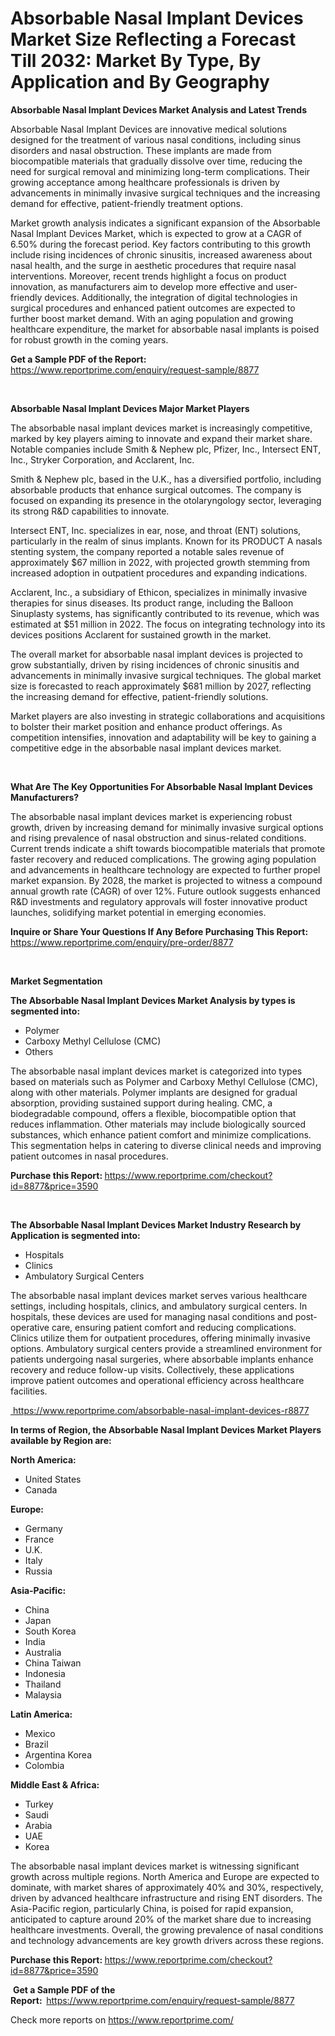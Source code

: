 <p><h1>Absorbable Nasal Implant Devices Market Size Reflecting a Forecast Till 2032: Market By Type, By Application and By Geography</h1></p><p><strong>Absorbable Nasal Implant Devices Market Analysis and Latest Trends</strong></p>
<p><p>Absorbable Nasal Implant Devices are innovative medical solutions designed for the treatment of various nasal conditions, including sinus disorders and nasal obstruction. These implants are made from biocompatible materials that gradually dissolve over time, reducing the need for surgical removal and minimizing long-term complications. Their growing acceptance among healthcare professionals is driven by advancements in minimally invasive surgical techniques and the increasing demand for effective, patient-friendly treatment options.</p><p>Market growth analysis indicates a significant expansion of the Absorbable Nasal Implant Devices Market, which is expected to grow at a CAGR of 6.50% during the forecast period. Key factors contributing to this growth include rising incidences of chronic sinusitis, increased awareness about nasal health, and the surge in aesthetic procedures that require nasal interventions. Moreover, recent trends highlight a focus on product innovation, as manufacturers aim to develop more effective and user-friendly devices. Additionally, the integration of digital technologies in surgical procedures and enhanced patient outcomes are expected to further boost market demand. With an aging population and growing healthcare expenditure, the market for absorbable nasal implants is poised for robust growth in the coming years.</p></p>
<p><strong>Get a Sample PDF of the Report:&nbsp;</strong> <a href="https://www.reportprime.com/enquiry/request-sample/8877?utm_campaign=2117&utm_medium=2&utm_source=Github&utm_content=ia&utm_term=20032025&utm_id=absorbable-nasal-implant-devices">https://www.reportprime.com/enquiry/request-sample/8877</a></p>
<p>&nbsp;</p>
<p><strong>Absorbable Nasal Implant Devices Major Market Players</strong></p>
<p><p>The absorbable nasal implant devices market is increasingly competitive, marked by key players aiming to innovate and expand their market share. Notable companies include Smith & Nephew plc, Pfizer, Inc., Intersect ENT, Inc., Stryker Corporation, and Acclarent, Inc.</p><p>Smith & Nephew plc, based in the U.K., has a diversified portfolio, including absorbable products that enhance surgical outcomes. The company is focused on expanding its presence in the otolaryngology sector, leveraging its strong R&D capabilities to innovate.</p><p>Intersect ENT, Inc. specializes in ear, nose, and throat (ENT) solutions, particularly in the realm of sinus implants. Known for its PRODUCT A nasals stenting system, the company reported a notable sales revenue of approximately $67 million in 2022, with projected growth stemming from increased adoption in outpatient procedures and expanding indications.</p><p>Acclarent, Inc., a subsidiary of Ethicon, specializes in minimally invasive therapies for sinus diseases. Its product range, including the Balloon Sinuplasty systems, has significantly contributed to its revenue, which was estimated at $51 million in 2022. The focus on integrating technology into its devices positions Acclarent for sustained growth in the market.</p><p>The overall market for absorbable nasal implant devices is projected to grow substantially, driven by rising incidences of chronic sinusitis and advancements in minimally invasive surgical techniques. The global market size is forecasted to reach approximately $681 million by 2027, reflecting the increasing demand for effective, patient-friendly solutions.</p><p>Market players are also investing in strategic collaborations and acquisitions to bolster their market position and enhance product offerings. As competition intensifies, innovation and adaptability will be key to gaining a competitive edge in the absorbable nasal implant devices market.</p></p>
<p>&nbsp;</p>
<p><strong>What Are The Key Opportunities For Absorbable Nasal Implant Devices Manufacturers?</strong></p>
<p><p>The absorbable nasal implant devices market is experiencing robust growth, driven by increasing demand for minimally invasive surgical options and rising prevalence of nasal obstruction and sinus-related conditions. Current trends indicate a shift towards biocompatible materials that promote faster recovery and reduced complications. The growing aging population and advancements in healthcare technology are expected to further propel market expansion. By 2028, the market is projected to witness a compound annual growth rate (CAGR) of over 12%. Future outlook suggests enhanced R&D investments and regulatory approvals will foster innovative product launches, solidifying market potential in emerging economies.</p></p>
<p><strong>Inquire or Share Your Questions If Any Before Purchasing This Report:</strong> <a href="https://www.reportprime.com/enquiry/pre-order/8877?utm_campaign=2117&utm_medium=2&utm_source=Github&utm_content=ia&utm_term=20032025&utm_id=absorbable-nasal-implant-devices">https://www.reportprime.com/enquiry/pre-order/8877</a></p>
<p>&nbsp;</p>
<p><strong>Market Segmentation</strong></p>
<p><strong>The Absorbable Nasal Implant Devices Market Analysis by types is segmented into:</strong></p>
<p><ul><li>Polymer</li><li>Carboxy Methyl Cellulose (CMC)</li><li>Others</li></ul></p>
<p><p>The absorbable nasal implant devices market is categorized into types based on materials such as Polymer and Carboxy Methyl Cellulose (CMC), along with other materials. Polymer implants are designed for gradual absorption, providing sustained support during healing. CMC, a biodegradable compound, offers a flexible, biocompatible option that reduces inflammation. Other materials may include biologically sourced substances, which enhance patient comfort and minimize complications. This segmentation helps in catering to diverse clinical needs and improving patient outcomes in nasal procedures.</p></p>
<p><strong>Purchase this Report:&nbsp;</strong><a href="https://www.reportprime.com/checkout?id=8877&price=3590&utm_campaign=2117&utm_medium=2&utm_source=Github&utm_content=ia&utm_term=20032025&utm_id=absorbable-nasal-implant-devices">https://www.reportprime.com/checkout?id=8877&price=3590</a></p>
<p>&nbsp;</p>
<p><strong>The Absorbable Nasal Implant Devices Market Industry Research by Application is segmented into:</strong></p>
<p><ul><li>Hospitals</li><li>Clinics</li><li>Ambulatory Surgical Centers</li></ul></p>
<p><p>The absorbable nasal implant devices market serves various healthcare settings, including hospitals, clinics, and ambulatory surgical centers. In hospitals, these devices are used for managing nasal conditions and post-operative care, ensuring patient comfort and reducing complications. Clinics utilize them for outpatient procedures, offering minimally invasive options. Ambulatory surgical centers provide a streamlined environment for patients undergoing nasal surgeries, where absorbable implants enhance recovery and reduce follow-up visits. Collectively, these applications improve patient outcomes and operational efficiency across healthcare facilities.</p></p>
<p><a href="https://www.reportprime.com/absorbable-nasal-implant-devices-r8877?utm_campaign=2117&utm_medium=2&utm_source=Github&utm_content=ia&utm_term=20032025&utm_id=absorbable-nasal-implant-devices">&nbsp;https://www.reportprime.com/absorbable-nasal-implant-devices-r8877</a></p>
<p><strong>In terms of Region, the Absorbable Nasal Implant Devices Market Players available by Region are:</strong></p>
<p>
    <p> <strong> North America: </strong>
        <ul>
            <li>United States</li>
            <li>Canada</li>
        </ul>
        </p> 
    <p> <strong> Europe: </strong>
        <ul>
            <li>Germany</li>
            <li>France</li>
            <li>U.K.</li>
            <li>Italy</li>
            <li>Russia</li>
        </ul>
        </p> 
    <p> <strong> Asia-Pacific: </strong>
        <ul>
            <li>China</li>
            <li>Japan</li>
            <li>South Korea</li>
            <li>India</li>
            <li>Australia</li>
            <li>China Taiwan</li>
            <li>Indonesia</li>
            <li>Thailand</li>
            <li>Malaysia</li>
        </ul>
        </p> 
    <p> <strong> Latin America: </strong>
        <ul>
            <li>Mexico</li>
            <li>Brazil</li>
            <li>Argentina Korea</li>
            <li>Colombia</li>
        </ul>
        </p> 
    <p> <strong> Middle East & Africa: </strong>
        <ul>
            <li>Turkey</li>
            <li>Saudi</li>
            <li>Arabia</li>
            <li>UAE</li>
            <li>Korea</li>
        </ul>
    </p>
    </p>
<p><p>The absorbable nasal implant devices market is witnessing significant growth across multiple regions. North America and Europe are expected to dominate, with market shares of approximately 40% and 30%, respectively, driven by advanced healthcare infrastructure and rising ENT disorders. The Asia-Pacific region, particularly China, is poised for rapid expansion, anticipated to capture around 20% of the market share due to increasing healthcare investments. Overall, the growing prevalence of nasal conditions and technology advancements are key growth drivers across these regions.</p></p>
<p><strong>Purchase this Report: </strong><a href="https://www.reportprime.com/checkout?id=8877&price=3590&utm_campaign=2117&utm_medium=2&utm_source=Github&utm_content=ia&utm_term=20032025&utm_id=absorbable-nasal-implant-devices">https://www.reportprime.com/checkout?id=8877&price=3590</a></p>
<p>&nbsp;<strong>Get a Sample PDF of the Report:&nbsp;&nbsp;</strong><a href="https://www.reportprime.com/enquiry/request-sample/8877?utm_campaign=2117&utm_medium=2&utm_source=Github&utm_content=ia&utm_term=20032025&utm_id=absorbable-nasal-implant-devices">https://www.reportprime.com/enquiry/request-sample/8877</a></p>
<p><strong></strong></p>
<p>Check more reports on <a href="https://www.reportprime.com/?utm_campaign=2117&utm_medium=2&utm_source=Github&utm_content=ia&utm_term=20032025&utm_id=absorbable-nasal-implant-devices">https://www.reportprime.com/</a></p>